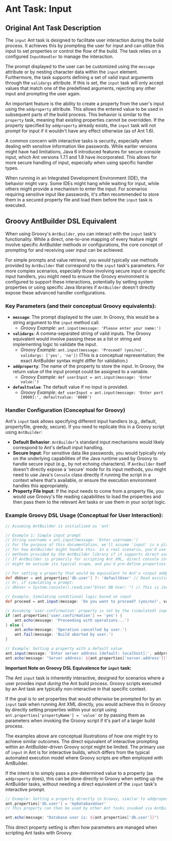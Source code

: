 # Ant Task: Input

## Original Ant Task Description

The `input` Ant task is designed to facilitate user interaction during the build process. It achieves this by prompting the user for input and can utilize this input to set properties or control the flow of the build. The task relies on a configured `InputHandler` to manage the interaction.

The prompt displayed to the user can be customized using the `message` attribute or by nesting character data within the `input` element. Furthermore, the task supports defining a set of valid input arguments through the `validargs` attribute. If this is set, the `input` task will only accept values that match one of the predefined arguments, rejecting any other input and prompting the user again.

An important feature is the ability to create a property from the user's input using the `addproperty` attribute. This allows the entered value to be used in subsequent parts of the build process. This behavior is similar to the `property` task, meaning that existing properties cannot be overridden. If the property specified by `addproperty` already exists, the `input` task will not prompt for input if it wouldn't have any effect otherwise (as of Ant 1.6).

A common concern with interactive tasks is security, especially when dealing with sensitive information like passwords. While earlier versions might have had limitations, Java 6 introduced features for secure console input, which Ant versions 1.7.1 and 1.8 have incorporated. This allows for more secure handling of input, especially when using specific handler types.

When running in an Integrated Development Environment (IDE), the behavior might vary. Some IDEs might hang while waiting for input, while others might provide a mechanism to enter the input. For scenarios requiring sensitive input like passwords, it's often recommended to store them in a secured property file and load them before the `input` task is executed.

## Groovy AntBuilder DSL Equivalent

When using Groovy's `AntBuilder`, you can interact with the `input` task's functionality. While a direct, one-to-one mapping of every feature might involve specific AntBuilder methods or configurations, the core concept of prompting for and receiving user input can be achieved.

For simple prompts and value retrieval, you would typically use methods provided by `AntBuilder` that correspond to the `input` task's parameters. For more complex scenarios, especially those involving secure input or specific input handlers, you might need to ensure the Groovy environment is configured to support these interactions, potentially by setting system properties or using specific Java libraries if `AntBuilder` doesn't directly expose these advanced handler configurations.

### Key Parameters (and their conceptual Groovy equivalents):

*   **`message`**: The prompt displayed to the user. In Groovy, this would be a string argument to the `input` method call.
    *   *Groovy Example*: `ant.input(message: 'Please enter your name:')`
*   **`validargs`**: A comma-separated string of valid inputs. The Groovy equivalent would involve passing these as a list or string and implementing logic to validate the input.
    *   *Groovy Example*: `ant.input(message: 'Proceed? (yes/no)', validargs: ['yes', 'no'])` (This is a conceptual representation; the exact AntBuilder syntax might differ for validation.)
*   **`addproperty`**: The name of the property to store the input. In Groovy, the return value of the input prompt could be assigned to a variable.
    *   *Groovy Example*: `def userInput = ant.input(message: 'Enter value:')`
*   **`defaultvalue`**: The default value if no input is provided.
    *   *Groovy Example*: `def userInput = ant.input(message: 'Enter port [8080]:', defaultvalue: '8080')`

### Handler Configuration (Conceptual for Groovy)

Ant's `input` task allows specifying different input handlers (e.g., default, propertyfile, greedy, secure). If you need to replicate this in a Groovy script using `AntBuilder`:

*   **Default Behavior**: `AntBuilder`'s standard input mechanisms would likely correspond to Ant's default input handling.
*   **Secure Input**: For sensitive data like passwords, you would typically rely on the underlying capabilities of the Java runtime used by Groovy to handle secure input (e.g., by not echoing characters). If `AntBuilder` itself doesn't directly expose a 'secure' mode for its input methods, you might need to use Java's `Console` class directly if running the script in a context where that's available, or ensure the execution environment handles this appropriately.
*   **Property File Input**: If the input needs to come from a property file, you would use Groovy's file reading capabilities to load the properties and then pass them to the relevant Ant tasks or use them in your script logic.

### Example Groovy DSL Usage (Conceptual for User Interaction):

```groovy
// Assuming AntBuilder is initialized as 'ant'

// Example 1: Simple input prompt
// String username = ant.input(message: 'Enter username:') 
// For the purpose of this documentation, we'll assume 'input' is a placeholder
// for how AntBuilder might handle this. In a real scenario, you'd use the specific
// methods provided by the AntBuilder library if it supports direct user input prompts.
// If AntBuilder is primarily for scripting Ant XML, direct console interaction
// might be outside its typical scope, and you'd pre-define properties.

// For setting a property that would be equivalent to Ant's <input addproperty="db.user">:
def dbUser = ant.properties['db.user'] ?: 'defaultUser' // Read existing or use default
// Or, if simulating a prompt:
// dbUser = System.console().readLine("Enter DB User: ") // This is Java, not direct AntBuilder

// Example: Simulating conditional logic based on input
def proceed = ant.input(message: 'Do you want to proceed? (yes/no)', validargs: 'yes,no', addproperty: 'user.confirmation')

// Assuming 'user.confirmation' property is set by the (simulated) input task
if (ant.properties['user.confirmation'] == 'yes') {
    ant.echo(message: 'Proceeding with operations...')
} else {
    ant.echo(message: 'Operation cancelled by user.')
    ant.fail(message: 'Build aborted by user.')
}

// Example: Setting a property with a default value
ant.input(message: 'Enter server address [default: localhost]:', addproperty: 'server.address', defaultvalue: 'localhost')
ant.echo(message: "Server address: ${ant.properties['server.address']}")

```

**Important Note on Groovy DSL Equivalence for `input` task:**

The Ant `input` task is inherently interactive, designed for scenarios where a user provides input *during* the Ant build process. Groovy scripts executed by an Ant task are typically non-interactive in that specific context. 

If the goal is to set properties that would *otherwise* be prompted for by an `input` task when running Ant XML directly, you would achieve this in Groovy by directly setting properties within your script using `ant.properties['propertyName'] = 'value'` or by passing them as parameters when invoking the Groovy script if it's part of a larger build process.

The examples above are conceptual illustrations of how one might try to achieve similar outcomes. The direct equivalent of interactive prompting within an AntBuilder-driven Groovy script might be limited. The primary use of `input` in Ant is for interactive builds, which differs from the typical automated execution model where Groovy scripts are often employed with AntBuilder.

If the intent is to simply pass a pre-determined value to a property (as `addproperty` does), this can be done directly in Groovy when setting up the AntBuilder tasks, without needing a direct equivalent of the `input` task's interactive prompt.

```groovy
// Example: Setting a property directly in Groovy, similar to addproperty
ant.properties['db.user'] = 'myDatabaseUser'
// This property can then be used by other Ant tasks invoked via AntBuilder.

ant.echo(message: "Database user is: ${ant.properties['db.user']}")
```
This direct property setting is often how parameters are managed when scripting Ant tasks with Groovy.

